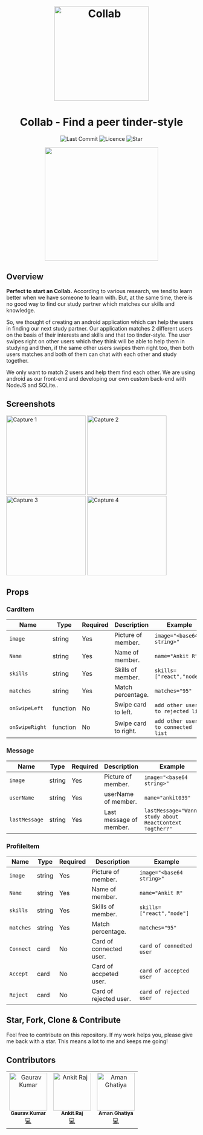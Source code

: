 <h1 align="center">
<img
		width="250"
		alt="Collab"
		src="https://s3.amazonaws.com/media-p.slid.es/uploads/1265873/images/7486630/Group_3.png">
</h1>
<h1 align="center">
	Collab - Find a peer tinder-style
</h1>

<p align="center">
	<img alt="Last Commit" src="https://img.shields.io/github/last-commit/ankit039/HackVerse_2.0-No_Goals-.svg?style=flat-square">
	<img alt="Licence" src="https://img.shields.io/github/license/ankit039/HackVerse_2.0-No_Goals-.svg?style=flat-square">
	<img alt="Star" src="https://img.shields.io/badge/you%20like%20%3F-STAR%20ME-blue.svg?style=flat-square">
</p>

<p align="center">
	<img src="https://im2.ezgif.com/tmp/ezgif-2-afc0f1958e92.gif" width="300">
</p>


## Overview

**Perfect to start an Collab.** According to various research, we tend to learn better when we have someone to learn with. But, at the same time, there is no good way to find our study partner which matches our skills and knowledge.

So, we thought of creating an android application which can help the users in finding our next study partner. Our application matches 2 different users on the basis of their interests and skills and that too tinder-style. The user swipes right on other users which they think will be able to help them in studying and then, if the same other users swipes them right too, then both users matches and both of them can chat with each other and study together.

We only want to match 2 users and help them find each other. We are using android as our front-end and developing our own custom back-end with NodeJS and SQLite..


## Screenshots

<img
		width="210"
		alt="Capture 1"
		src="https://cdn.discordapp.com/attachments/815107134076878868/815448635797143562/Screenshot_2021-02-28-10-29-35-503_com.example.collabfrontend.jpg">
<img
		width="210"
		alt="Capture 2"
		src="https://cdn.discordapp.com/attachments/413814389301313561/815449572184293446/1614488722280.jpg">
<img
		width="210"
		alt="Capture 3"
		src="https://cdn.discordapp.com/attachments/815107134076878868/815448636723822623/Screenshot_2021-02-28-09-44-10-489_com.example.collabfrontend.jpg">
<img
		width="210"
		alt="Capture 4"
		src="https://cdn.discordapp.com/attachments/815107134076878868/815448637186375710/Screenshot_2021-02-28-10-30-24-193_com.example.collabfrontend.jpg">



## Props

### CardItem

| Name           | Type     | Required | Description                                               | Example                                             |
| -------------- | -------- | -------- | --------------------------------------------------------- | --------------------------------------------------- |
| `image`        | string   | Yes      | Picture of member.                                        | `image="<base64 string>"`                           |
| `Name`         | string   | Yes      | Name of member.                                           | `name="Ankit R"`                                    |
| `skills`       | string   | Yes      | Skills of member.                                         | `skills=["react","node"]`                           |
| `matches`      | string   | Yes      | Match percentage.                                         | `matches="95"`                                      |
| `onSwipeLeft`  | function | No       | Swipe card to left.                                       | `add other user to rejected list`                   |
| `onSwipeRight` | function | No       | Swipe card to right.                                      | `add other user to connected list`                  |

### Message

| Name          | Type   | Required | Description             | Example                                                                                      |
| ------------- | ------ | -------- | ----------------------- | -------------------------------------------------------------------------------------------- |
| `image`       | string | Yes      | Picture of member.      | `image="<base64 string>"`                                                                    |
| `userName`    | string | Yes      | userName of member.     | `name="ankit039"`                                                                            |
| `lastMessage` | string | Yes      | Last message of member. | `lastMessage="Wanna study about ReactContext Togther?"` |


### ProfileItem


| Name           | Type     | Required | Description                                               | Example                                             |
| -------------- | -------- | -------- | --------------------------------------------------------- | --------------------------------------------------- |
| `image`        | string   | Yes      | Picture of member.                                        | `image="<base64 string>"`                           |
| `Name`         | string   | Yes      | Name of member.                                           | `name="Ankit R"`                                    |
| `skills`       | string   | Yes      | Skills of member.                                         | `skills=["react","node"]`                           |
| `matches`      | string   | Yes      | Match percentage.                                         | `matches="95"`                                      |
| `Connect`      | card     | No       | Card of connected user.                                   | `card of connedted user`                            |
| `Accept`       | card     | No       | Card of accpeted user.                                    | `card of accepted user`                             |
| `Reject`       | card     | No       | Card of rejected user.                                    | `card of rejected user`                             |


## Star, Fork, Clone & Contribute

Feel free to contribute on this repository. If my work helps you, please give me back with a star. This means a lot to me and keeps me going!

## Contributors

<!-- ALL-CONTRIBUTORS-LIST:START - Do not remove or modify this section -->
<!-- prettier-ignore -->
<table>
  <tr>
<td align="center"><a href="https://github.com/lucifer0987"><img src="https://avatars.githubusercontent.com/u/34437499?s=460&v=4" width="100px;" alt="Gaurav Kumar"/><br /><sub><b>Gaurav Kumar </b></sub></a><br /><a href="https://github.com/stevenpersia/HackVerse_2.0-No_Goals-/commits?author=lucifer0987" title="Frontend">💻</a></td>
<td align="center"><a href="https://github.com/ankit039"><img src="https://avatars.githubusercontent.com/u/44525721?s=460&v=4" width="100px;" alt="Ankit Raj"/><br /><sub><b>Ankit Raj </b></sub></a><br /><a href="https://github.com/stevenpersia/HackVerse_2.0-No_Goals-/commits?author=ankit039" title="Backend">💻</a></td>
 <td align="center"><a href="https://github.com/aman5683"><img src="https://avatars.githubusercontent.com/u/50030658?s=460&v=4" width="100px;" alt="Aman Ghatiya"/><br /><sub><b>Aman Ghatiya </b></sub></a><br /><a href="https://github.com/stevenpersia/HackVerse_2.0-No_Goals-/commits?author=aman5683" title="Backend">💻</a></td>
  </tr>
</table>

<!-- ALL-CONTRIBUTORS-LIST:END -->
